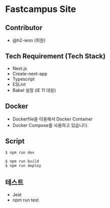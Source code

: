 # Fastcampus Site

## Contributor

- @h2-won (희원)

## Tech Requirement (Tech Stack)

- Next.js
- Create-next-app
- Typescript
- ESLint
- Babel 설정 (IE 11 대응)

## Docker

- Dockerfile을 이용해서 Docker Container
- Docker Compose를 사용하고 있습니다.

## Script

```
$ npm run dev
```

```
$ npm run build
$ npm run deploy
```

## 테스트

- Jest
- npm run test
